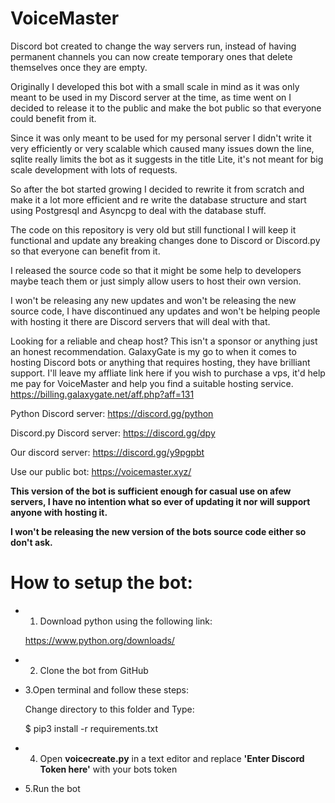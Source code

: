 # VoiceMaster

Discord bot created to change the way servers run, instead of having permanent channels you can now create temporary ones that delete themselves once they are empty.

Originally I developed this bot with a small scale in mind as it was only meant to be used in my Discord server at the time, as time went on I decided to release it to the public and make the bot public so that everyone could benefit from it.

Since it was only meant to be used for my personal server I didn't write it very efficiently or very scalable which caused many issues down the line, sqlite really limits the bot as it suggests in the title Lite, it's not meant for big scale development with lots of requests.

So after the bot started growing I decided to rewrite it from scratch and make it a lot more efficient and re write the database structure and start using Postgresql and Asyncpg to deal with the database stuff.

The code on this repository is very old but still functional I will keep it functional and update any breaking changes done to Discord or Discord.py so that everyone can benefit from it.

I released the source code so that it might be some help to developers maybe teach them or just simply allow users to host their own version.

I won't be releasing any new updates and won't be releasing the new source code, I have discontinued any updates and won't be helping people with hosting it there are Discord servers that will deal with that.

Looking for a reliable and cheap host? This isn't a sponsor or anything just an honest recommendation.
GalaxyGate is my go to when it comes to hosting Discord bots or anything that requires hosting, they have brilliant support.
I'll leave my affliate link here if you wish to purchase a vps, it'd help me pay for VoiceMaster and help you find a suitable hosting service.
https://billing.galaxygate.net/aff.php?aff=131

Python Discord server:
https://discord.gg/python

Discord.py Discord server:
https://discord.gg/dpy

Our discord server:
https://discord.gg/y9pgpbt

Use our public bot:
https://voicemaster.xyz/

**This version of the bot is sufficient enough for casual use on afew servers, I have no intention what so ever of updating it nor will support anyone with hosting it.**

**I won't be releasing the new version of the bots source code either so don't ask.**

# How to setup the bot:

* 1. Download python using the following link:

	https://www.python.org/downloads/

* 2. Clone the bot from GitHub

* 3.Open terminal and follow these steps:

	Change directory to this folder and Type:
	
	$ pip3 install -r requirements.txt

* 4. Open __voicecreate.py__ in a text editor and replace **'Enter Discord Token here'** with your bots token

* 5.Run the bot
